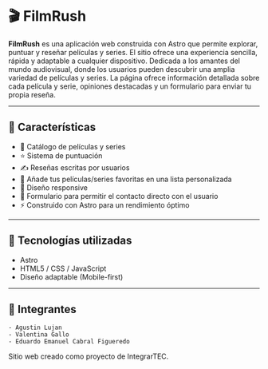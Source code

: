 # 🎬 FilmRush

**FilmRush** es una aplicación web construida con Astro que permite explorar, puntuar y reseñar películas y series. El sitio ofrece una experiencia sencilla, rápida y adaptable a cualquier dispositivo. Dedicada a los amantes del mundo audiovisual, donde los usuarios pueden descubrir una amplia variedad de películas y series. La página ofrece información detallada sobre cada película y serie, opiniones destacadas y un formulario para enviar tu propia reseña.

---

## 🌟 Características

- 🎥 Catálogo de películas y series
- ⭐ Sistema de puntuación 
- ✍️ Reseñas escritas por usuarios
- 📝 Añade tus películas/series favoritas en una lista personalizada
- 📱 Diseño responsive
- 📝 Formulario para permitir el contacto directo con el usuario
- ⚡ Construido con Astro para un rendimiento óptimo

---

## 🧱 Tecnologías utilizadas

- Astro
- HTML5 / CSS / JavaScript
- Diseño adaptable (Mobile-first)

---

## 👤 Integrantes
    - Agustin Lujan
    - Valentina Gallo
    - Eduardo Emanuel Cabral Figueredo
    
Sitio web creado como proyecto de IntegrarTEC.